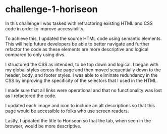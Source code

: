 # challenge-1-horiseon

In this challenge I was tasked with refractoring existing HTML and CSS code in order to improve accessibility.

To achieve this, I updated the source HTML code using semantic elements. This will help future developers be able to better navigate and further refactor the code as these elements are more descriptive and logical compared to only using divs.

I structured the CSS as intended, to be top down and logical. I began with my global styles across the page and then moved sequentially down to the header, body, and footer styles. I was able to eliminate redundancy in the CSS by improving the specificity of the selectors that I used in the HTML.

I made sure that all links were operational and that no functionality was lost as I refactored the code.

I updated each image and icon to include an alt descriptions so that this page would be accessible to folks who use screen readers.

Lastly, I updated the title to Horiseon so that the tab, when seen in the browser, would be more descriptive.